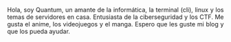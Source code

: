 <p style="text-align:justify">Hola, soy Quantum, un amante de la informática, la terminal (cli), linux y los temas de servidores en casa. Entusiasta de la ciberseguridad y los CTF. Me gusta el anime, los videojuegos y el manga. Espero que les guste mi blog y que los pueda ayudar.</p>
